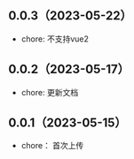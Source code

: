 ## 0.0.3（2023-05-22）
- chore: 不支持vue2
## 0.0.2（2023-05-17）
- chore: 更新文档
## 0.0.1（2023-05-15）
- chore： 首次上传
